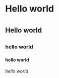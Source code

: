 # Hello world <h1>
## Hello world <h2>
### hello world <h3>
#### hello world <h4>
###### hello world <h6>

